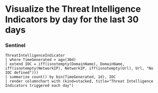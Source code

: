 # Visualize the Threat Intelligence Indicators by day for the last 30 days

### Sentinel
```
ThreatIntelligenceIndicator
| where TimeGenerated > ago(30d)
| extend IOC = iff(isnotempty(DomainName), DomainName, 
iff(isnotempty(NetworkIP), NetworkIP, iff(isnotempty(Url), Url, "No IOC defined")))
| summarize count() by bin(TimeGenerated, 1d), IOC
| render columnchart with (kind=stacked, title="Threat Intelligence Indicators triggered each day")
```



